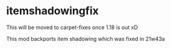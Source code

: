# itemshadowingfix

This will be moved to carpet-fixes once 1.18 is out xD

This mod backports item shadowing which was fixed in 21w43a